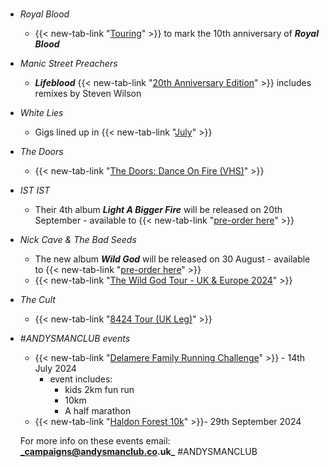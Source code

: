 #
- _Royal Blood_ 
  - {{< new-tab-link "[Touring](https://twitter.com/royalblooduk/status/1777244995059118447/photo/2)" >}} to mark the 10th anniversary of **_Royal Blood_**
- _Manic Street Preachers_
  - **_Lifeblood_** {{< new-tab-link "[20th Anniversary Edition](https://manicstreetpreachers.lnk.to/Lifeblood20)" >}} includes remixes by Steven Wilson
- _White Lies_
  - Gigs lined up in {{< new-tab-link "[July](https://www.seetickets.com/tour/white-lies)" >}}
- _The Doors_
  - {{< new-tab-link "[The Doors: Dance On Fire (VHS)](https://www.amazon.co.uk/Doors-Dance-Fire-VHS/dp/B00004R67N)" >}}
- _IST IST_
  - Their 4th album **_Light A Bigger Fire_** will be released on 20th September - available to {{< new-tab-link "[pre-order here](https://www.ististmusic.com/)" >}}
- _Nick Cave & The Bad Seeds_
  - The new album **_Wild God_** will be released on 30 August - available to {{< new-tab-link "[pre-order here](https://linktr.ee/nickcave)" >}}
  - {{< new-tab-link "[The Wild God Tour - UK & Europe 2024](https://www.nickcave.com/tour-dates/)" >}}
- _The Cult_
  - {{< new-tab-link "[8424 Tour (UK Leg)](https://x.com/officialcult/status/1783137338777886916/photo/1)" >}}
- _#ANDYSMANCLUB events_
  - {{< new-tab-link "[Delamere Family Running Challenge](https://www.atwevents.co.uk/e/andysmanclub-family-running-challenge-delamere-2024-10087)" >}} - 14th July 2024
    - event includes:
      - kids 2km fun run
      - 10km
      - A half marathon
  - {{< new-tab-link "[Haldon Forest 10k](https://www.atwevents.co.uk/e/andysmanclub-10k-run-haldon-forest-10391)" >}}- 29th September 2024

  For more info on these events email: **_campaigns@andysmanclub.co.uk_** #ANDYSMANCLUB
